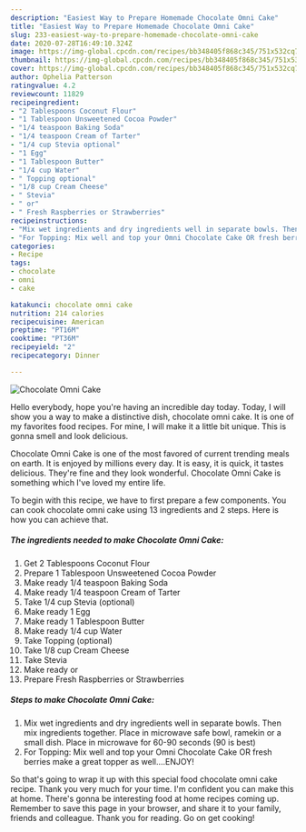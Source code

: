 ```yaml
---
description: "Easiest Way to Prepare Homemade Chocolate Omni Cake"
title: "Easiest Way to Prepare Homemade Chocolate Omni Cake"
slug: 233-easiest-way-to-prepare-homemade-chocolate-omni-cake
date: 2020-07-28T16:49:10.324Z
image: https://img-global.cpcdn.com/recipes/bb348405f868c345/751x532cq70/chocolate-omni-cake-recipe-main-photo.jpg
thumbnail: https://img-global.cpcdn.com/recipes/bb348405f868c345/751x532cq70/chocolate-omni-cake-recipe-main-photo.jpg
cover: https://img-global.cpcdn.com/recipes/bb348405f868c345/751x532cq70/chocolate-omni-cake-recipe-main-photo.jpg
author: Ophelia Patterson
ratingvalue: 4.2
reviewcount: 11829
recipeingredient:
- "2 Tablespoons Coconut Flour"
- "1 Tablespoon Unsweetened Cocoa Powder"
- "1/4 teaspoon Baking Soda"
- "1/4 teaspoon Cream of Tarter"
- "1/4 cup Stevia optional"
- "1 Egg"
- "1 Tablespoon Butter"
- "1/4 cup Water"
- " Topping optional"
- "1/8 cup Cream Cheese"
- " Stevia"
- " or"
- " Fresh Raspberries or Strawberries"
recipeinstructions:
- "Mix wet ingredients and dry ingredients well in separate bowls. Then mix ingredients together. Place in microwave safe bowl, ramekin or a small dish. Place in microwave for 60-90 seconds (90 is best)"
- "For Topping: Mix well and top your Omni Chocolate Cake OR fresh berries make a great topper as well....ENJOY!"
categories:
- Recipe
tags:
- chocolate
- omni
- cake

katakunci: chocolate omni cake 
nutrition: 214 calories
recipecuisine: American
preptime: "PT16M"
cooktime: "PT36M"
recipeyield: "2"
recipecategory: Dinner

---
```



![Chocolate Omni Cake](https://img-global.cpcdn.com/recipes/bb348405f868c345/751x532cq70/chocolate-omni-cake-recipe-main-photo.jpg)

Hello everybody, hope you're having an incredible day today. Today, I will show you a way to make a distinctive dish, chocolate omni cake. It is one of my favorites food recipes. For mine, I will make it a little bit unique. This is gonna smell and look delicious.

Chocolate Omni Cake is one of the most favored of current trending meals on earth. It is enjoyed by millions every day. It is easy, it is quick, it tastes delicious. They're fine and they look wonderful. Chocolate Omni Cake is something which I've loved my entire life.




To begin with this recipe, we have to first prepare a few components. You can cook chocolate omni cake using 13 ingredients and 2 steps. Here is how you can achieve that.

<!--inarticleads1-->

##### The ingredients needed to make Chocolate Omni Cake:

1. Get 2 Tablespoons Coconut Flour
1. Prepare 1 Tablespoon Unsweetened Cocoa Powder
1. Make ready 1/4 teaspoon Baking Soda
1. Make ready 1/4 teaspoon Cream of Tarter
1. Take 1/4 cup Stevia (optional)
1. Make ready 1 Egg
1. Make ready 1 Tablespoon Butter
1. Make ready 1/4 cup Water
1. Take  Topping (optional)
1. Take 1/8 cup Cream Cheese
1. Take  Stevia
1. Make ready  or
1. Prepare  Fresh Raspberries or Strawberries




<!--inarticleads2-->

##### Steps to make Chocolate Omni Cake:

1. Mix wet ingredients and dry ingredients well in separate bowls. Then mix ingredients together. Place in microwave safe bowl, ramekin or a small dish. Place in microwave for 60-90 seconds (90 is best)
1. For Topping: Mix well and top your Omni Chocolate Cake OR fresh berries make a great topper as well....ENJOY!




So that's going to wrap it up with this special food chocolate omni cake recipe. Thank you very much for your time. I'm confident you can make this at home. There's gonna be interesting food at home recipes coming up. Remember to save this page in your browser, and share it to your family, friends and colleague. Thank you for reading. Go on get cooking!
